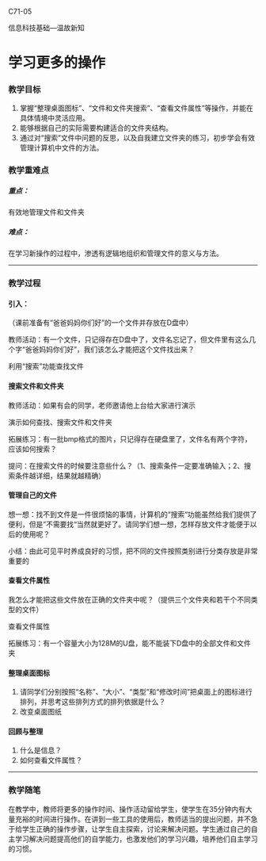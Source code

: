 C71-05

信息科技基础—温故新知

# 学习更多的操作

### 教学目标

1. 掌握“整理桌面图标”、“文件和文件夹搜索”、“查看文件属性”等操作，并能在具体情境中灵活应用。
2. 能够根据自己的实际需要构建适合的文件夹结构。
3. 通过对“搜索”文件中问题的反思，以及自我建立文件夹的练习，初步学会有效管理计算机中文件的方法。

### 教学重难点

##### 重点：

有效地管理文件和文件夹
##### 难点：
在学习新操作的过程中，渗透有逻辑地组织和管理文件的意义与方法。

------

### 教学过程

#### 引入：

（课前准备有“爸爸妈妈你们好”的一个文件并存放在D盘中）

教师活动：有一个文件，只记得存在D盘中了，文件名忘记了，但文件里有这么几个字“爸爸妈妈你们好”，我们该怎么才能把这个文件找出来？

利用“搜索”功能查找文件

#### 搜索文件和文件夹
教师活动：如果有会的同学，老师邀请他上台给大家进行演示

演示如何查找、搜索文件和文件夹

拓展练习：有一批bmp格式的图片，只记得存在硬盘里了，文件名有两个字符，应该如何搜索？

提问：在搜索文件的时候要注意些什么？（1、搜索条件一定要准确输入；2、搜索条件越详细，结果就越精确）

#### 管理自己的文件
想一想：找不到文件是一件很烦恼的事情，计算机的“搜索“功能虽然给我们提供了便利，但是”不需要找“当然就更好了。请同学们想一想，怎样存放文件才能便于以后的使用呢？ 

小结：由此可见平时养成良好的习惯，把不同的文件按照类别进行分类存放是非常重要的

#### 查看文件属性
我怎么才能把这些文件放在正确的文件夹中呢？（提供三个文件夹和若干个不同类型的文件）

查看文件属性

拓展练习：有一个容量大小为128M的U盘，能不能装下D盘中的全部文件和文件夹

#### 整理桌面图标
1. 请同学们分别按照“名称”、“大小”、“类型”和“修改时间”把桌面上的图标进行排列，并思考这些排列方式的排列依据是什么？
2.  改变桌面图纸

#### 回顾与整理
1. 什么是信息？
2. 如何查看文件属性？

------

### 教学随笔
在教学中，教师将更多的操作时间、操作活动留给学生，使学生在35分钟内有大量充裕的时间进行操作。在讲到一些工具的使用后，教师适当的提出问题，并不急于给学生正确的操作步骤，让学生自主探索，讨论来解决问题。学生通过自己的自主学习解决问题提高他们的自学能力，也激发他们的学习兴趣，培养他们自主学习的习惯。

